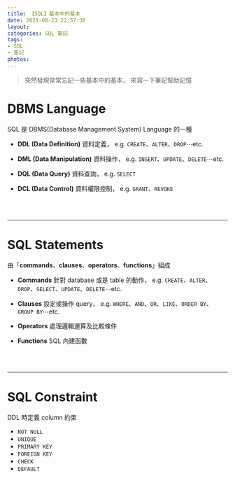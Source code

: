 ```yaml
---
title: 【SQL】基本中的基本
date: 2021-08-23 22:57:38
layout:
categories: SQL 筆記
tags:
- SQL
- 筆記
photos:
---
```


> 突然發現常常忘記一些基本中的基本，
來寫一下筆記幫助記憶
<!-- more -->

# DBMS Language
SQL 是 DBMS(Database Management System) Language 的一種

- **DDL (Data Definition)**
資料定義，
e.g. `CREATE`、`ALTER`、`DROP`⋯etc.

- **DML (Data Manipulation)**
資料操作，
e.g. `INSERT`、`UPDATE`、`DELETE`⋯etc.

- **DQL (Data Query)**
資料查詢，
e.g. `SELECT`

- **DCL (Data Control)**
資料權限控制，
e.g. `GRANT`、`REVOKE`
<br />
<br />

---

# SQL Statements
由「**commands**、**clauses**、**operators**、**functions**」組成

- **Commands**
針對 database 或是 table 的動作，
e.g. `CREATE`、`ALTER`、`DROP`、`SELECT`、`UPDATE`、`DELETE`⋯etc.

- **Clauses**
設定或操作 query，
e.g. `WHERE`、`AND`、`OR`、`LIKE`、`ORDER BY`、`GROUP BY`⋯etc.

- **Operators**
處理邏輯運算及比較條件

- **Functions**
SQL 內建函數
<br />
<br />

---

# SQL Constraint
DDL 時定義 column 約束

- `NOT NULL`
- `UNIQUE`
- `PRIMARY KEY`
- `FOREIGN KEY`
- `CHECK`
- `DEFAULT`